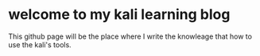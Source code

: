 # welcome to my kali learning blog #
This github page will be the place where I write the knowleage that how to use the kali's tools.
